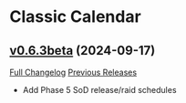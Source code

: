 # Classic Calendar

## [v0.6.3beta](https://github.com/birkholz/ClassicCalendar/tree/v0.6.3beta) (2024-09-17)
[Full Changelog](https://github.com/birkholz/ClassicCalendar/compare/v0.6.2beta...v0.6.3beta) [Previous Releases](https://github.com/birkholz/ClassicCalendar/releases)

- Add Phase 5 SoD release/raid schedules  
